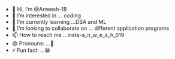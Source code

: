 - 👋 Hi, I’m @Anwesh-18
- 👀 I’m interested in ... coding 
- 🌱 I’m currently learning ...DSA and ML
- 💞️ I’m looking to collaborate on ... different application programs 
- 📫 How to reach me ...insta-a_n_w_e_s_h_019
- 😄 Pronouns: ...🤘
- ⚡ Fun fact: ...😁

<!---
Anwesh-18/Anwesh-18 is a ✨ special ✨ repository because its `README.md` (this file) appears on your GitHub profile.
You can click the Preview link to take a look at your changes.
--->
